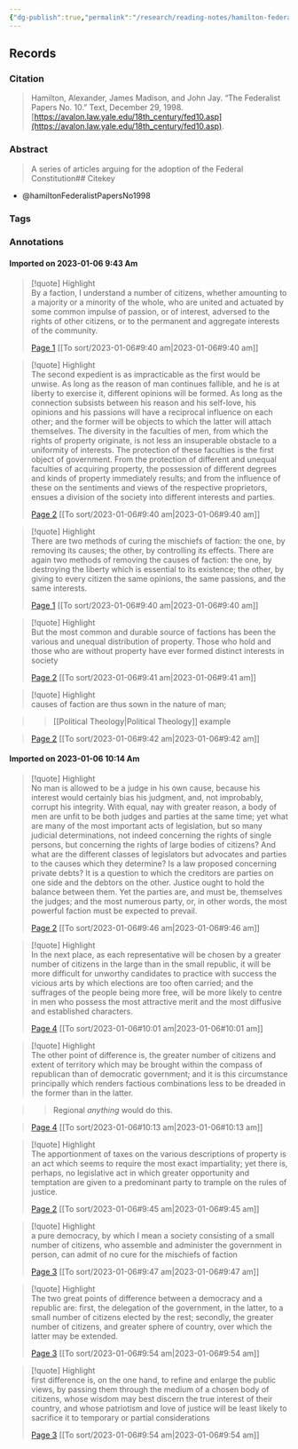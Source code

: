 ```yaml
---
{"dg-publish":true,"permalink":"/research/reading-notes/hamilton-federalist-papers-no1998/","tags":["gardenEntry"]}
---
```



## Records

### Citation

> Hamilton, Alexander, James Madison, and John Jay. “The Federalist Papers No. 10.” Text, December 29, 1998. [https://avalon.law.yale.edu/18th_century/fed10.asp](https://avalon.law.yale.edu/18th_century/fed10.asp).

### Abstract

> A series of articles arguing for the adoption of the Federal Constitution## Citekey
- @hamiltonFederalistPapersNo1998

### Tags

### Annotations



#### Imported on 2023-01-06 9:43 Am

> [!quote] Highlight  
> By a faction, I understand a number of citizens, whether amounting to a majority or a minority of the whole, who are united and actuated by some common impulse of passion, or of interest, adversed to the rights of other citizens, or to the permanent and aggregate interests of the community.
>
> [Page 1](zotero://open-pdf/library/items/8AZZE379?page=1) [[To sort/2023-01-06#9:40 am\|2023-01-06#9:40 am]]

> [!quote] Highlight  
> The second expedient is as impracticable as the first would be unwise. As long as the reason of man continues fallible, and he is at liberty to exercise it, different opinions will be formed. As long as the connection subsists between his reason and his self-love, his opinions and his passions will have a reciprocal influence on each other; and the former will be objects to which the latter will attach themselves. The diversity in the faculties of men, from which the rights of property originate, is not less an insuperable obstacle to a uniformity of interests. The protection of these faculties is the first object of government. From the protection of different and unequal faculties of acquiring property, the possession of different degrees and kinds of property immediately results; and from the influence of these on the sentiments and views of the respective proprietors, ensues a division of the society into different interests and parties.
>
> [Page 2](zotero://open-pdf/library/items/8AZZE379?page=2) [[To sort/2023-01-06#9:40 am\|2023-01-06#9:40 am]]

> [!quote] Highlight  
> There are two methods of curing the mischiefs of faction: the one, by removing its causes; the other, by controlling its effects. There are again two methods of removing the causes of faction: the one, by destroying the liberty which is essential to its existence; the other, by giving to every citizen the same opinions, the same passions, and the same interests.
>
> [Page 1](zotero://open-pdf/library/items/8AZZE379?page=1) [[To sort/2023-01-06#9:40 am\|2023-01-06#9:40 am]]

> [!quote] Highlight  
> But the most common and durable source of factions has been the various and unequal distribution of property. Those who hold and those who are without property have ever formed distinct interests in society
>
> [Page 2](zotero://open-pdf/library/items/8AZZE379?page=2) [[To sort/2023-01-06#9:41 am\|2023-01-06#9:41 am]]

> [!quote] Highlight  
> causes of faction are thus sown in the nature of man;

>> [[Political Theology\|Political Theology]] example

>
> [Page 2](zotero://open-pdf/library/items/8AZZE379?page=2) [[To sort/2023-01-06#9:42 am\|2023-01-06#9:42 am]]

#### Imported on 2023-01-06 10:14 Am

> [!quote] Highlight  
> No man is allowed to be a judge in his own cause, because his interest would certainly bias his judgment, and, not improbably, corrupt his integrity. With equal, nay with greater reason, a body of men are unfit to be both judges and parties at the same time; yet what are many of the most important acts of legislation, but so many judicial determinations, not indeed concerning the rights of single persons, but concerning the rights of large bodies of citizens? And what are the different classes of legislators but advocates and parties to the causes which they determine? Is a law proposed concerning private debts? It is a question to which the creditors are parties on one side and the debtors on the other. Justice ought to hold the balance between them. Yet the parties are, and must be, themselves the judges; and the most numerous party, or, in other words, the most powerful faction must be expected to prevail.
>
> [Page 2](zotero://open-pdf/library/items/8AZZE379?page=2) [[To sort/2023-01-06#9:46 am\|2023-01-06#9:46 am]]

> [!quote] Highlight  
> In the next place, as each representative will be chosen by a greater number of citizens in the large than in the small republic, it will be more difficult for unworthy candidates to practice with success the vicious arts by which elections are too often carried; and the suffrages of the people being more free, will be more likely to centre in men who possess the most attractive merit and the most diffusive and established characters.
>
> [Page 4](zotero://open-pdf/library/items/8AZZE379?page=4) [[To sort/2023-01-06#10:01 am\|2023-01-06#10:01 am]]

> [!quote] Highlight  
> The other point of difference is, the greater number of citizens and extent of territory which may be brought within the compass of republican than of democratic government; and it is this circumstance principally which renders factious combinations less to be dreaded in the former than in the latter.

>> Regional *anything* would do this.

>
> [Page 4](zotero://open-pdf/library/items/8AZZE379?page=4) [[To sort/2023-01-06#10:13 am\|2023-01-06#10:13 am]]

> [!quote] Highlight  
> The apportionment of taxes on the various descriptions of property is an act which seems to require the most exact impartiality; yet there is, perhaps, no legislative act in which greater opportunity and temptation are given to a predominant party to trample on the rules of justice.
>
> [Page 2](zotero://open-pdf/library/items/8AZZE379?page=2) [[To sort/2023-01-06#9:45 am\|2023-01-06#9:45 am]]

> [!quote] Highlight  
> a pure democracy, by which I mean a society consisting of a small number of citizens, who assemble and administer the government in person, can admit of no cure for the mischiefs of faction
>
> [Page 3](zotero://open-pdf/library/items/8AZZE379?page=3) [[To sort/2023-01-06#9:47 am\|2023-01-06#9:47 am]]

> [!quote] Highlight  
> The two great points of difference between a democracy and a republic are: first, the delegation of the government, in the latter, to a small number of citizens elected by the rest; secondly, the greater number of citizens, and greater sphere of country, over which the latter may be extended.
>
> [Page 3](zotero://open-pdf/library/items/8AZZE379?page=3) [[To sort/2023-01-06#9:54 am\|2023-01-06#9:54 am]]

> [!quote] Highlight  
> first difference is, on the one hand, to refine and enlarge the public views, by passing them through the medium of a chosen body of citizens, whose wisdom may best discern the true interest of their country, and whose patriotism and love of justice will be least likely to sacrifice it to temporary or partial considerations
>
> [Page 3](zotero://open-pdf/library/items/8AZZE379?page=3) [[To sort/2023-01-06#9:54 am\|2023-01-06#9:54 am]]




